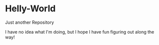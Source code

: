 # Helly-World
Just another Repository

I have no idea what I'm doing, 
but I hope I have fun figuring out along the way!

